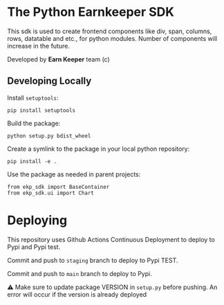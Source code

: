 # The Python Earnkeeper SDK

This sdk is used to create frontend components like div, span, columns, rows, datatable and etc., for python modules.
Number of components will increase in the future.

Developed by **Earn Keeper** team (c)

## Developing Locally

Install `setuptools`:

```
pip install setuptools
```

Build the package:

```
python setup.py bdist_wheel
```

Create a symlink to the package in your local python repository:

```
pip install -e .
```

Use the package as needed in parent projects:

```
from ekp_sdk import BaseContainer
from ekp_sdk.ui import Chart
```

# Deploying

This repository uses Github Actions Continuous Deployment to deploy to Pypi and Pypi test.

Commit and push to `staging` branch to deploy to Pypi TEST.

Commit and push to `main` branch to deploy to Pypi.

⚠️ Make sure to update package VERSION in `setup.py` before pushing. An error will occur if the version is already deployed

